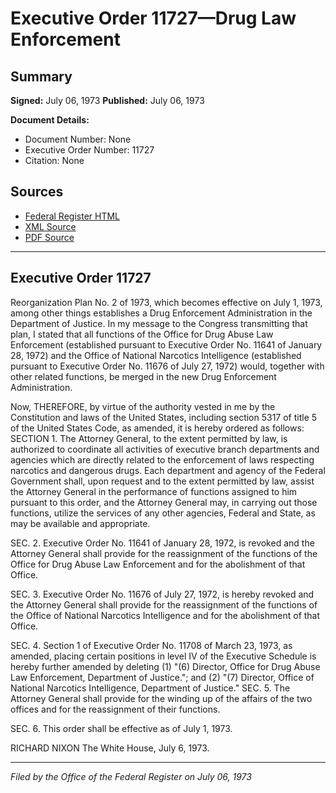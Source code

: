 # Executive Order 11727—Drug Law Enforcement

## Summary

**Signed:** July 06, 1973
**Published:** July 06, 1973

**Document Details:**
- Document Number: None
- Executive Order Number: 11727
- Citation: None

## Sources
- [Federal Register HTML](https://www.presidency.ucsb.edu/documents/executive-order-11727-drug-law-enforcement)
- [XML Source](None)
- [PDF Source](None)

---

## Executive Order 11727

Reorganization Plan No. 2 of 1973, which becomes effective on July 1, 1973, among other things establishes a Drug Enforcement Administration in the Department of Justice. In my message to the Congress transmitting that plan, I stated that all functions of the Office for Drug Abuse Law Enforcement (established pursuant to Executive Order No. 11641 of January 28, 1972) and the Office of National Narcotics Intelligence (established pursuant to Executive Order No. 11676 of July 27, 1972) would, together with other related functions, be merged in the new Drug Enforcement Administration.

Now, THEREFORE, by virtue of the authority vested in me by the Constitution and laws of the United States, including section 5317 of title 5 of the United States Code, as amended, it is hereby ordered as follows:
SECTION 1. The Attorney General, to the extent permitted by law, is authorized to coordinate all activities of executive branch departments and agencies which are directly related to the enforcement of laws respecting narcotics and dangerous drugs. Each department and agency of the Federal Government shall, upon request and to the extent permitted by law, assist the Attorney General in the performance of functions assigned to him pursuant to this order, and the Attorney General may, in carrying out those functions, utilize the services of any other agencies, Federal and State, as may be available and appropriate.

SEC. 2. Executive Order No. 11641 of January 28, 1972, is revoked and the Attorney General shall provide for the reassignment of the functions of the Office for Drug Abuse Law Enforcement and for the abolishment of that Office.

SEC. 3. Executive Order No. 11676 of July 27, 1972, is hereby revoked and the Attorney General shall provide for the reassignment of the functions of the Office of National Narcotics Intelligence and for the abolishment of that Office.

SEC. 4. Section 1 of Executive Order No. 11708 of March 23, 1973, as amended, placing certain positions in level IV of the Executive Schedule is hereby further amended by deleting
    (1) "(6) Director, Office for Drug Abuse Law Enforcement, Department of Justice."; and
    (2) "(7) Director, Office of National Narcotics Intelligence, Department of Justice."
SEC. 5. The Attorney General shall provide for the winding up of the affairs of the two offices and for the reassignment of their functions.

SEC. 6. This order shall be effective as of July 1, 1973.

RICHARD NIXON
The White House,
July 6, 1973.

---

*Filed by the Office of the Federal Register on July 06, 1973*
